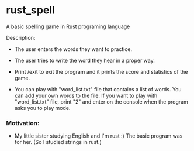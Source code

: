 # rust_spell
A basic spelling game in Rust programing language

Description:
- The user enters the words they want to practice.

- The user tries to write the word they hear in a proper way.
- Print /exit to exit the program and it prints the score and statistics of the game.
- You can play with "word_list.txt" file that contains a list of words. You can add your own words to the file. If you want to play with "word_list.txt" file, print "2" and enter on the console when the program asks you to play mode.

### Motivation:
- My little sister studying English and I'm rust :) The basic program was for her. (So I studied strings in rust.)
